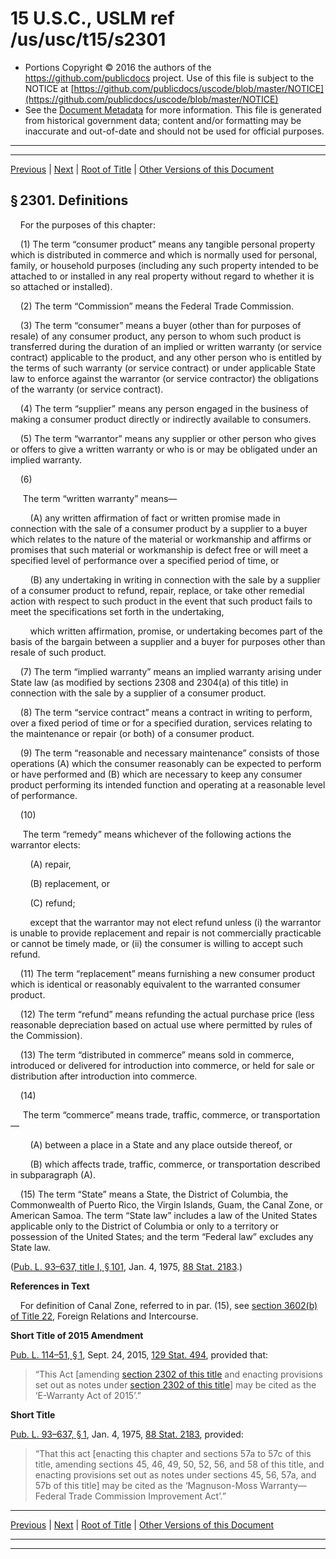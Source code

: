 ---
---

# 15 U.S.C., USLM ref /us/usc/t15/s2301

* Portions Copyright © 2016 the authors of the https://github.com/publicdocs project.
  Use of this file is subject to the NOTICE at [https://github.com/publicdocs/uscode/blob/master/NOTICE](https://github.com/publicdocs/uscode/blob/master/NOTICE)
* See the [Document Metadata](././../../../..//README.md) for more information.
  This file is generated from historical government data; content and/or formatting may be inaccurate and out-of-date and should not be used for official purposes.

----------
----------

[Previous](./../../../..//us/usc/t15/ch50/m__us_usc_t15_ch50.md) | [Next](./../../../..//us/usc/t15/ch50/m__us_usc_t15_s2302.md) | [Root of Title](./../../../../) | [Other Versions of this Document](https://publicdocs.github.io/go/links?ns=uslm&ref=%2Fus%2Fusc%2Ft15%2Fs2301)

## § 2301. Definitions

    For the purposes of this chapter:

    (1) The term “consumer product” means any tangible personal property which is distributed in commerce and which is normally used for personal, family, or household purposes (including any such property intended to be attached to or installed in any real property without regard to whether it is so attached or installed).

    (2) The term “Commission” means the Federal Trade Commission.

    (3) The term “consumer” means a buyer (other than for purposes of resale) of any consumer product, any person to whom such product is transferred during the duration of an implied or written warranty (or service contract) applicable to the product, and any other person who is entitled by the terms of such warranty (or service contract) or under applicable State law to enforce against the warrantor (or service contractor) the obligations of the warranty (or service contract).

    (4) The term “supplier” means any person engaged in the business of making a consumer product directly or indirectly available to consumers.

    (5) The term “warrantor” means any supplier or other person who gives or offers to give a written warranty or who is or may be obligated under an implied warranty.

    (6)

     The term “written warranty” means—

        (A) any written affirmation of fact or written promise made in connection with the sale of a consumer product by a supplier to a buyer which relates to the nature of the material or workmanship and affirms or promises that such material or workmanship is defect free or will meet a specified level of performance over a specified period of time, or

        (B) any undertaking in writing in connection with the sale by a supplier of a consumer product to refund, repair, replace, or take other remedial action with respect to such product in the event that such product fails to meet the specifications set forth in the undertaking,

        which written affirmation, promise, or undertaking becomes part of the basis of the bargain between a supplier and a buyer for purposes other than resale of such product.

    (7) The term “implied warranty” means an implied warranty arising under State law (as modified by sections 2308 and 2304(a) of this title) in connection with the sale by a supplier of a consumer product.

    (8) The term “service contract” means a contract in writing to perform, over a fixed period of time or for a specified duration, services relating to the maintenance or repair (or both) of a consumer product.

    (9) The term “reasonable and necessary maintenance” consists of those operations (A) which the consumer reasonably can be expected to perform or have performed and (B) which are necessary to keep any consumer product performing its intended function and operating at a reasonable level of performance.

    (10)

     The term “remedy” means whichever of the following actions the warrantor elects:

        (A) repair,

        (B) replacement, or

        (C) refund;

        except that the warrantor may not elect refund unless (i) the warrantor is unable to provide replacement and repair is not commercially practicable or cannot be timely made, or (ii) the consumer is willing to accept such refund.

    (11) The term “replacement” means furnishing a new consumer product which is identical or reasonably equivalent to the warranted consumer product.

    (12) The term “refund” means refunding the actual purchase price (less reasonable depreciation based on actual use where permitted by rules of the Commission).

    (13) The term “distributed in commerce” means sold in commerce, introduced or delivered for introduction into commerce, or held for sale or distribution after introduction into commerce.

    (14)

     The term “commerce” means trade, traffic, commerce, or transportation—

        (A) between a place in a State and any place outside thereof, or

        (B) which affects trade, traffic, commerce, or transportation described in subparagraph (A).

    (15) The term “State” means a State, the District of Columbia, the Commonwealth of Puerto Rico, the Virgin Islands, Guam, the Canal Zone, or American Samoa. The term “State law” includes a law of the United States applicable only to the District of Columbia or only to a territory or possession of the United States; and the term “Federal law” excludes any State law.

([Pub. L. 93–637, title I, § 101][/us/pl/93/637/s101], Jan. 4, 1975, [88 Stat. 2183][/us/stat/88/2183].)

 __References in Text__ 

    For definition of Canal Zone, referred to in par. (15), see [section 3602(b) of Title 22][/us/usc/t22/s3602/b], Foreign Relations and Intercourse.

 __Short Title of 2015 Amendment__ 

[Pub. L. 114–51, § 1][/us/pl/114/51/s1], Sept. 24, 2015, [129 Stat. 494][/us/stat/129/494], provided that: 

> “This Act \[amending [section 2302 of this title][/us/usc/t15/s2302] and enacting provisions set out as notes under [section 2302 of this title][/us/usc/t15/s2302]\] may be cited as the ‘E-Warranty Act of 2015’.”

 __Short Title__ 

[Pub. L. 93–637, § 1][/us/pl/93/637/s1], Jan. 4, 1975, [88 Stat. 2183][/us/stat/88/2183], provided: 

> “That this act \[enacting this chapter and sections 57a to 57c of this title, amending sections 45, 46, 49, 50, 52, 56, and 58 of this title, and enacting provisions set out as notes under sections 45, 56, 57a, and 57b of this title\] may be cited as the ‘Magnuson-Moss Warranty—Federal Trade Commission Improvement Act’.”

----------

[Previous](./../../../..//us/usc/t15/ch50/m__us_usc_t15_ch50.md) | [Next](./../../../..//us/usc/t15/ch50/m__us_usc_t15_s2302.md) | [Root of Title](./../../../../) | [Other Versions of this Document](https://publicdocs.github.io/go/links?ns=uslm&ref=%2Fus%2Fusc%2Ft15%2Fs2301)

----------
----------

[/us/pl/93/637/s101]: https://publicdocs.github.io/go/links?ns=uslm&ref=%2Fus%2Fpl%2F93%2F637%2Fs101
[/us/stat/88/2183]: https://publicdocs.github.io/go/links?ns=uslm&ref=%2Fus%2Fstat%2F88%2F2183
[/us/usc/t22/s3602/b]: https://publicdocs.github.io/go/links?ns=uslm&ref=%2Fus%2Fusc%2Ft22%2Fs3602%2Fb
[/us/pl/114/51/s1]: https://publicdocs.github.io/go/links?ns=uslm&ref=%2Fus%2Fpl%2F114%2F51%2Fs1
[/us/stat/129/494]: https://publicdocs.github.io/go/links?ns=uslm&ref=%2Fus%2Fstat%2F129%2F494
[/us/usc/t15/s2302]: https://publicdocs.github.io/go/links?ns=uslm&ref=%2Fus%2Fusc%2Ft15%2Fs2302
[/us/usc/t15/s2302]: https://publicdocs.github.io/go/links?ns=uslm&ref=%2Fus%2Fusc%2Ft15%2Fs2302
[/us/pl/93/637/s1]: https://publicdocs.github.io/go/links?ns=uslm&ref=%2Fus%2Fpl%2F93%2F637%2Fs1
[/us/stat/88/2183]: https://publicdocs.github.io/go/links?ns=uslm&ref=%2Fus%2Fstat%2F88%2F2183


